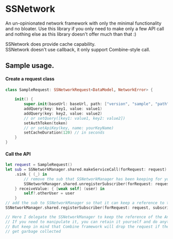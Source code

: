# SSNetwork
An un-opinionated network framework with only the minimal functionality and no bloater. Use this library if you only need to make only a few API call and nothing else as this library doesn't offer much than that :)

SSNetwork does provide cache capability.<br/>
SSNetwork doesn't use callback, it only support Combine-style call.

## Sample usage.

#### Create a request class
```Swift
class SampleRequest: SSNetworkRequest<DataModel, NetworkError> {
    
    init() {
        super.init(baseUrl: baseUrl, path: ["version", "sample", "path"], method: .GET)
        addQuery(key: key1, value: value1)
        addQuery(key: key2, value: value2)
        // or setQuery([key1: value1, key2: value2])
        setAuthToken(token)
        // or setApiKey(key, name: yourKeyName)
        setCacheDuration(120) // in seconds
    }
}
```

#### Call the API
```Swift
let request = SampleRequest()
let sub = SSNetworkManager.shared.makeServiceCall(forRequest: request)
    .sink { (_) in
        // remove the sub that SSNetworkManager has been keeping for you
        SSNetworkManager.shared.unregisterSubscriber(forRequest: request)
    } receiveValue: { [weak self] (user) in
        self?.otherUser = user
    }
// add the sub to SSNetworkManager so that it can keep a reference to this sub for you
SSNetworkManager.shared.registerSubscriber(forRequest: request, subscriber: sub)

// Here I delegate the SSNetworkManager to keep the reference of the AnyCancellable.
// If you need to manipulate it, you can retain it yourself and do anything you want with it.
// But keep in mind that Combine framework will drop the request if the AnyCancellable reference
// get garbage collected
```

